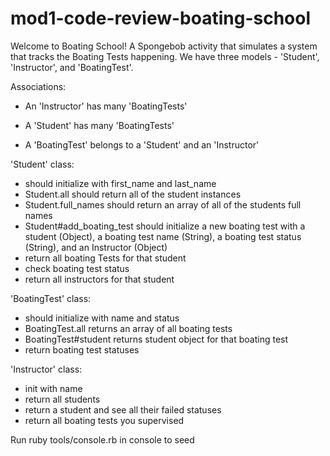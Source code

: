 # mod1-code-review-boating-school

Welcome to Boating School!  A Spongebob activity that simulates a system that tracks the Boating Tests happening.  We have three models - 'Student', 'Instructor', and 'BoatingTest'.

Associations:

* An 'Instructor' has many 'BoatingTests'

* A 'Student' has many 'BoatingTests'

* A 'BoatingTest' belongs to a 'Student' and an 'Instructor'

'Student' class:
* should initialize with first_name and last_name
* Student.all should return all of the student instances
* Student.full_names should return an array of all of the students full names
* Student#add_boating_test should initialize a new boating test with a student (Object), a boating test name (String), a boating test status (String), and an Instructor (Object)
* return all boating Tests for that student
* check boating test status
* return all instructors for that student


'BoatingTest' class:
* should initialize with name and status
* BoatingTest.all returns an array of all boating tests
* BoatingTest#student returns student object for that boating test
* return boating test statuses

'Instructor' class:
* init with name
* return all students
* return a student and see all their failed statuses
* return all boating tests you supervised

Run ruby tools/console.rb in console to seed
